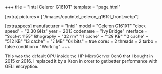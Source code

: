 +++
title     = "Intel Celeron G1610T"
template  = "page.html"

[extra]
pictures  = ["/images/cpu/intel_celeron_g1610t_front.webp"]

  [extra.specs]
  manufacturer  = "Intel"
  model         = "Celeron G1610T"
  "clock speed" = "2.30 GHz"
  year          = 2013
  codename      = "Ivy Bridge"
  interface     = "Socket 1155"
  lithography   = "22 nm"
  "l1 cache"    = "128 KB"
  "l2 cache"    = "512 KB"
  "l3 cache"    = "2 MB"
  "64 bits"     = true
  cores         = 2
  threads       = 2
  turbo         = false
  condition     = "Working"
+++

This was the default CPU inside the HP MicroServer Gen8 that I bought in 2015 or 2016. I replaced it by a Xeon in order to get better performance with GELI encryption.